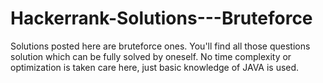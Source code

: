 # Hackerrank-Solutions---Bruteforce
Solutions posted here are bruteforce ones. You'll find all those questions solution which can be fully solved by oneself. No time complexity or optimization is taken care here, just basic knowledge of JAVA is used.
